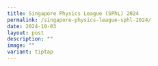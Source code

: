```yaml
---
title: Singapore Physics League (SPhL) 2024
permalink: /singapore-physics-league-sphl-2024/
date: 2024-10-03
layout: post
description: ""
image: ""
variant: tiptap
---
```

